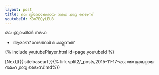 ```yaml
---
layout: post
title: ഓം ത്രിലോകേശായ നമഹ ൧൦൮ ടൈംസ്
youtubeId: KBm7EQyLEU8
---
```

 
 
 ഓം ബ്രാഹ്മിൺ നമഹ 
 
 -  ആരാണ് വേദങ്ങൾ ചൊല്ലുന്നത് 
 
  
 
  
 
 
 
 
 
 


{% include youtubePlayer.html id=page.youtubeId %}
 
[Next]({{ site.baseurl }}{% link  split2/_posts/2015-11-17-ഓം അവ്യങ്ങളായ നമഹ ൧൦൮ ടൈംസ്.md%})
 
